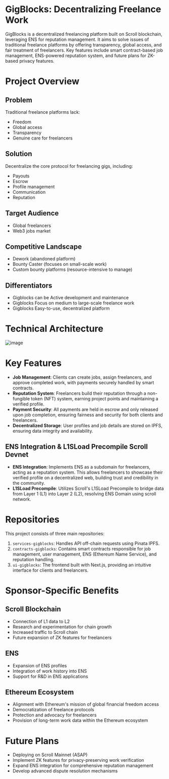 # GigBlocks: Decentralizing Freelance Work

GigBlocks is a decentralized freelancing platform built on Scroll blockchain, leveraging ENS for reputation management. It aims to solve issues of traditional freelance platforms by offering transparency, global access, and fair treatment of freelancers. Key features include smart contract-based job management, ENS-powered reputation system, and future plans for ZK-based privacy features.

# Project Overview

## Problem

Traditional freelance platforms lack:

- Freedom
- Global access
- Transparency
- Genuine care for freelancers

## Solution

Decentralize the core protocol for freelancing gigs, including:

- Payouts
- Escrow
- Profile management
- Communication
- Reputation

## Target Audience

- Global freelancers
- Web3 jobs market

## Competitive Landscape
- Dework (abandoned platform)
- Bounty Caster (focuses on small-scale work)
- Custom bounty platforms (resource-intensive to manage)

## Differentiators 
- Gigblocks can be Active development and maintenance
- Gigblocks Focus on medium to large-scale freelance work
- Gigblocks Easy-to-use, decentralized platform

# Technical Architecture

![image](https://github.com/user-attachments/assets/f37a0e91-9105-4e80-a90f-660740b01d95)


# Key Features

- **Job Management**: Clients can create jobs, assign freelancers, and approve completed work, with payments securely handled by smart contracts.
- **Reputation System**: Freelancers build their reputation through a non-fungible token (NFT) system, earning project points and maintaining a verified profile.
- **Payment Security**: All payments are held in escrow and only released upon job completion, ensuring fairness and security for both clients and freelancers.
- **Decentralized Storage**: User profiles and job details are stored on IPFS, ensuring data integrity and availability.

## ENS Integration & L1SLoad Precompile Scroll Devnet

- **ENS Integration**: Implements ENS as a subdomain for freelancers, acting as a reputation system. This allows freelancers to showcase their verified profile on a decentralized web, building trust and credibility in the community.
- **L1SLoad Precompile**: Utilizes Scroll's L1SLoad Precompile to bridge data from Layer 1 (L1) into Layer 2 (L2), resolving ENS Domain using scroll network.

# Repositories

This project consists of three main repositories:

1. `services-gigblocks`: Handles API off-chain requests using Pinata IPFS.
2. `contracts-gigblocks`: Contains smart contracts responsible for job management, user management, ENS (Ethereum Name Service), and reputation handling.
3. `ui-gigblocks`: The frontend built with Next.js, providing an intuitive interface for clients and freelancers.

# Sponsor-Specific Benefits

## Scroll Blockchain
- Connection of L1 data to L2
- Research and experimentation for chain growth
- Increased traffic to Scroll chain
- Future expansion of ZK features for freelancers
## ENS
- Expansion of ENS profiles
- Integration of work history into ENS
- Support for R&D in ENS applications

## Ethereum Ecosystem
- Alignment with Ethereum's mission of global financial freedom access
- Democratization of freelance protocols
- Protection and advocacy for freelancers
- Provision of long-term work data within the Ethereum ecosystem


# Future Plans
- Deploying on Scroll Mainnet (ASAP)
- Implement ZK features for privacy-preserving work verification
- Expand ENS integration for comprehensive reputation management
- Develop advanced dispute resolution mechanisms



